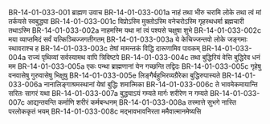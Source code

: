 BR-14-01-033-001	ब्राह्मण उवाच
BR-14-01-033-001a	नाहं तथा भीरु चरामि लोके तथा त्वं मां तर्कयसे स्वबुद्ध्या
BR-14-01-033-001c	विप्रोऽस्मि मुक्तोऽस्मि वनेचरोऽस्मि गृहस्थधर्मा ब्रह्मचारी तथाऽस्मि
BR-14-01-033-002a	नाहमस्मि यथा मां त्वं पश्यसे चक्षुषा शुभे
BR-14-01-033-002c	मया व्याप्तमिदं सर्वं यत्किञ्चिज्जगतीगतम्
BR-14-01-033-003a	ये केचिज्जन्तवो लोके जङ्गमाः स्थावराश्च ह
BR-14-01-033-003c	तेषां मामन्तकं विद्धि दारूणामिव पावकम्
BR-14-01-033-004a	राज्यं पृथिव्यां सर्वस्यामथ वापि त्रिविष्टपे
BR-14-01-033-004c	तथा बुद्धिरियं वेत्ति बुद्धिरेव धनं मम
BR-14-01-033-005a	एकः पन्था ब्राह्मणानां येन गच्छन्ति तद्विदः
BR-14-01-033-005c	गृहेषु वनवासेषु गुरुवासेषु भिक्षुषु
BR-14-01-033-005e	लिङ्गैर्बहुभिरव्यग्रैरेका बुद्धिरुपास्यते
BR-14-01-033-006a	नानालिङ्गाश्रमस्थानां येषां बुद्धिः शमात्मिका
BR-14-01-033-006c	ते भावमेकमायान्ति सरितः सागरं यथा
BR-14-01-033-007a	बुद्ध्याऽयं गम्यते मार्गः शरीरेण न गम्यते
BR-14-01-033-007c	आद्यन्तवन्ति कर्माणि शरीरं कर्मबन्धनम्
BR-14-01-033-008a	तस्मात्ते सुभगे नास्ति परलोककृतं भयम्
BR-14-01-033-008c	मद्भावभावनिरता ममैवात्मानमेष्यसि
